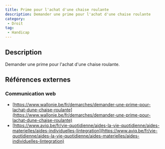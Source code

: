 ```yaml
---
title: Prime pour l'achat d'une chaise roulante
description: Demander une prime pour l'achat d'une chaise roulante
category: 
 - Droit
tag: 
 - Handicap
---
```


## Description

Demander une prime pour l'achat d'une chaise roulante.

## Références externes 

### Communication web

- [https://www.wallonie.be/fr/demarches/demander-une-prime-pour-lachat-dune-chaise-roulante](https://www.wallonie.be/fr/demarches/demander-une-prime-pour-lachat-dune-chaise-roulante)
- [https://www.aviq.be/fr/vie-quotidienne/aides-la-vie-quotidienne/aides-materielles/aides-individuelles-lintegration](https://www.aviq.be/fr/vie-quotidienne/aides-la-vie-quotidienne/aides-materielles/aides-individuelles-lintegration)


